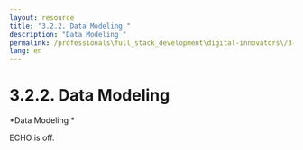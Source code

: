 ```yaml
---
layout: resource
title: "3.2.2. Data Modeling "
description: "Data Modeling "
permalink: /professionals\full_stack_development\digital-innovators\/3-2-2-data-modeling-normalization/
lang: en
---
```


# 3.2.2. Data Modeling 

*Data Modeling *

ECHO is off.
